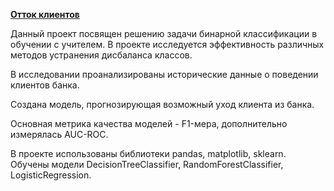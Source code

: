 [**Отток клиентов**](https://github.com/AnnaTrampa/Portfolio/blob/main/Bank%20_Clients_Churn_ML/Bank%20_Clients_Churn_Supervised_Learning.ipynb)

Данный проект посвящен решению задачи бинарной классификации в обучении с учителем. В проекте исследуется эффективность различных методов устранения дисбаланса классов.

В исследовании проанализированы исторические данные о поведении клиентов банка.

Создана модель, прогнозирующая возможный уход клиента из банка.

Основная метрика качества моделей - F1-мера, дополнительно измерялась AUC-ROC.

В проекте использованы библиотеки pandas, matplotlib, sklearn.
Обучены модели DecisionTreeClassifier, RandomForestClassifier, LogisticRegression.
